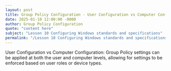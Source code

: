 ```yaml
---
layout: post
title: Group Policy Configuration - User Configuration vs Computer Configuration
date: 2025-01-10 12:00:00 -0000
author: Group Policy Configuration
quote: "content here"
subject: "Lesson 10 Configuring Windows standards and specifications"
permalink: "/Lesson 10 Configuring Windows standards and specifications/Group Policy Configuration/Group Policy Configuration - User Configuration vs Computer Configuration"
---
```


User Configuration vs Computer Configuration: Group Policy settings can be applied at both the user and computer levels, allowing for settings to be enforced based on user roles or device types.
